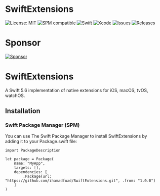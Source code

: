 # SwiftExtensions

[![License: MIT](https://img.shields.io/badge/License-MIT-yellow.svg)](https://opensource.org/licenses/MIT)
[![SPM compatible](https://img.shields.io/badge/SPM-Compatible-brightgreen.svg?style=flat)](https://swift.org/package-manager/)
[![Swift](https://img.shields.io/badge/Swift-5.6-orange.svg)](https://swift.org)
[![Xcode](https://img.shields.io/badge/Xcode-13.3-blue.svg)](https://developer.apple.com/xcode)
 ![Issues](https://img.shields.io/github/issues/ihamadfuad/SwiftExtensions) 
 ![Releases](https://img.shields.io/github/v/release/ihamadfuad/SwiftExtensions)

# Sponsor
[![Sponsor](https://img.shields.io/badge/Donate-PayPal-blue.svg)](https://paypal.me/nuralme?country.x=BH&locale.x=en_US)

# SwiftExtensions

A Swift 5.6 implementation of native extensions for iOS, macOS, tvOS, watchOS.

## Installation
### Swift Package Manager (SPM)

You can use The Swift Package Manager to install SwiftExtensions by adding it to your Package.swift file:

    import PackageDescription

    let package = Package(
        name: "MyApp",
        targets: [],
        dependencies: [
            .Package(url: "https://github.com/ihamadfuad/SwiftExtensions.git", .from: "1.0.0")
        ]
    )
